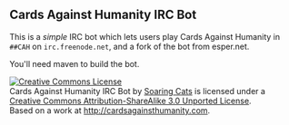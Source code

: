  Cards Against Humanity IRC Bot
-------------------------------

This is a _simple_ IRC bot which lets users play Cards Against Humanity in `##CAH` on `irc.freenode.net`, and a fork of the bot from esper.net.

You'll need maven to build the bot.

<a rel="license" href="http://creativecommons.org/licenses/by-sa/3.0/deed.en_US"><img alt="Creative Commons License" style="border-width:0" src="http://i.creativecommons.org/l/by-sa/3.0/88x31.png" /></a><br /><span xmlns:dct="http://purl.org/dc/terms/" property="dct:title">Cards Against Humanity IRC Bot</span> by <a xmlns:cc="http://creativecommons.org/ns#" href="http://dev.nekotech.tk" property="cc:attributionName" rel="cc:attributionURL">Soaring Cats</a> is licensed under a <a rel="license" href="http://creativecommons.org/licenses/by-sa/3.0/deed.en_US">Creative Commons Attribution-ShareAlike 3.0 Unported License</a>.<br />Based on a work at <a xmlns:dct="http://purl.org/dc/terms/" href="http://cardsagainsthumanity.com" rel="dct:source">http://cardsagainsthumanity.com</a>.
